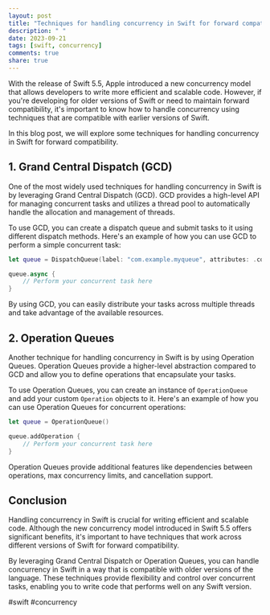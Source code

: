 ```yaml
---
layout: post
title: "Techniques for handling concurrency in Swift for forward compatibility"
description: " "
date: 2023-09-21
tags: [swift, concurrency]
comments: true
share: true
---
```


With the release of Swift 5.5, Apple introduced a new concurrency model that allows developers to write more efficient and scalable code. However, if you're developing for older versions of Swift or need to maintain forward compatibility, it's important to know how to handle concurrency using techniques that are compatible with earlier versions of Swift.

In this blog post, we will explore some techniques for handling concurrency in Swift for forward compatibility.

## 1. Grand Central Dispatch (GCD)

One of the most widely used techniques for handling concurrency in Swift is by leveraging Grand Central Dispatch (GCD). GCD provides a high-level API for managing concurrent tasks and utilizes a thread pool to automatically handle the allocation and management of threads.

To use GCD, you can create a dispatch queue and submit tasks to it using different dispatch methods. Here's an example of how you can use GCD to perform a simple concurrent task:

```swift
let queue = DispatchQueue(label: "com.example.myqueue", attributes: .concurrent)

queue.async {
    // Perform your concurrent task here
}
```

By using GCD, you can easily distribute your tasks across multiple threads and take advantage of the available resources.

## 2. Operation Queues

Another technique for handling concurrency in Swift is by using Operation Queues. Operation Queues provide a higher-level abstraction compared to GCD and allow you to define operations that encapsulate your tasks.

To use Operation Queues, you can create an instance of `OperationQueue` and add your custom `Operation` objects to it. Here's an example of how you can use Operation Queues for concurrent operations:

```swift
let queue = OperationQueue()

queue.addOperation {
    // Perform your concurrent task here
}
```

Operation Queues provide additional features like dependencies between operations, max concurrency limits, and cancellation support.

## Conclusion

Handling concurrency in Swift is crucial for writing efficient and scalable code. Although the new concurrency model introduced in Swift 5.5 offers significant benefits, it's important to have techniques that work across different versions of Swift for forward compatibility.

By leveraging Grand Central Dispatch or Operation Queues, you can handle concurrency in Swift in a way that is compatible with older versions of the language. These techniques provide flexibility and control over concurrent tasks, enabling you to write code that performs well on any Swift version.

#swift #concurrency